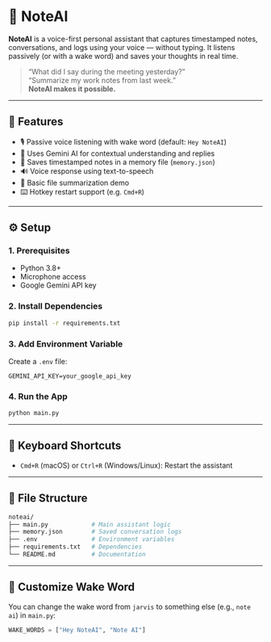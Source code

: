 # 📝 NoteAI

**NoteAI** is a voice-first personal assistant that captures timestamped notes, conversations, and logs using your voice — without typing. It listens passively (or with a wake word) and saves your thoughts in real time.

> “What did I say during the meeting yesterday?”  
> “Summarize my work notes from last week.”  
> **NoteAI makes it possible.**

---

## 🚀 Features

- 🎙️ Passive voice listening with wake word (default: `Hey NoteAI`)
- 🧠 Uses Gemini AI for contextual understanding and replies
- 📝 Saves timestamped notes in a memory file (`memory.json`)
- 🔊 Voice response using text-to-speech
- 🧪 Basic file summarization demo
- ⌨️ Hotkey restart support (e.g. `Cmd+R`)

---

## ⚙️ Setup

### 1. Prerequisites

- Python 3.8+
- Microphone access
- Google Gemini API key

### 2. Install Dependencies

  ```bash
  pip install -r requirements.txt
  ````

### 3. Add Environment Variable

  Create a `.env` file:

  ```
  GEMINI_API_KEY=your_google_api_key
  ```

### 4. Run the App

  ```bash
  python main.py
  ```

---

## 🧭 Keyboard Shortcuts

- `Cmd+R` (macOS) or `Ctrl+R` (Windows/Linux): Restart the assistant

---

## 📁 File Structure

```bash
noteai/
├── main.py            # Main assistant logic
├── memory.json        # Saved conversation logs
├── .env               # Environment variables
├── requirements.txt   # Dependencies
└── README.md          # Documentation
```

---

## 📌 Customize Wake Word

You can change the wake word from `jarvis` to something else (e.g., `note ai`) in `main.py`:

```python
WAKE_WORDS = ["Hey NoteAI", "Note AI"]
```
